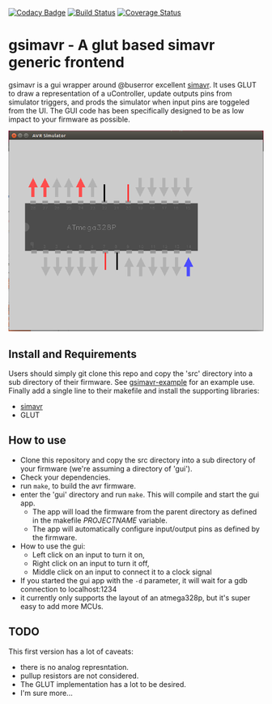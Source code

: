 
[![Codacy Badge](https://api.codacy.com/project/badge/Grade/b39eba961f9a474e97eefa2741aef92d)](https://www.codacy.com/app/WayneBooth/gsimavr?utm_source=github.com&amp;utm_medium=referral&amp;utm_content=WayneBooth/gsimavr&amp;utm_campaign=Badge_Grade)
[![Build Status](https://travis-ci.org/WayneBooth/gsimavr.png)](https://travis-ci.org/WayneBooth/gsimavr)
[![Coverage Status](https://coveralls.io/repos/WayneBooth/gsimavr/badge.png?branch=master)](https://coveralls.io/r/WayneBooth/gsimavr?branch=master)

# gsimavr - A glut based simavr generic frontend

gsimavr is a gui wrapper around @buserror excellent [simavr](https://github.com/buserror/simavr). 
It uses GLUT to draw a representation of a uController, update outputs pins from simulator triggers, and prods the simulator when input pins are toggeled from the UI.
The GUI code has been specifically designed to be as low impact to your firmware as possible.

![ScreenShot](screenshot.png)

## Install and Requirements

Users should simply git clone this repo and copy the 'src' directory into a sub directory of their firmware. See [gsimavr-example](https://github.com/WayneBooth/gsimavr-example) for an example use. Finally add a single line to their makefile and install the supporting libraries:

* [simavr](https://github.com/buserror/simavr)
* GLUT

## How to use

* Clone this repository and copy the src directory into a sub directory of your firmware (we're assuming a directory of 'gui').
* Check your dependencies.
* run ```make```, to build the avr firmware.
* enter the 'gui' directory and run ```make```. This will compile and start the gui app.
  * The app will load the firmware from the parent directory as defined in the makefile *PROJECTNAME* variable.
  * The app will automatically configure input/output pins as defined by the firmware.
* How to use the gui:
  * Left click on an input to turn it on,
  * Right click on an input to turn it off,
  * Middle click on an input to connect it to a clock signal
* If you started the gui app with the ```-d``` parameter, it will wait for a gdb connection to localhost:1234
* it currently only supports the layout of an atmega328p, but it's super easy to add more MCUs.

## TODO

This first version has a lot of caveats:

* there is no analog represntation.
* pullup resistors are not considered.
* The GLUT implementation has a lot to be desired.
* I'm sure more...
